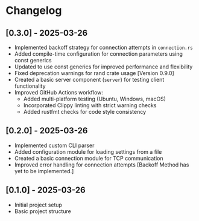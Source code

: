 # Changelog

## [0.3.0] - 2025-03-26
- Implemented backoff strategy for connection attempts in `connection.rs`
- Added compile-time configuration for connection parameters using const generics
- Updated to use const generics for improved performance and flexibility
- Fixed deprecation warnings for rand crate usage [Version 0.9.0]
- Created a basic server component (`server`) for testing client functionality
- Improved GitHub Actions workflow:
  - Added multi-platform testing (Ubuntu, Windows, macOS)
  - Incorporated Clippy linting with strict warning checks
  - Added rustfmt checks for code style consistency

## [0.2.0] - 2025-03-26
- Implemented custom CLI parser
- Added configuration module for loading settings from a file
- Created a basic connection module for TCP communication
- Improved error handling for connection attempts [Backoff Method has yet to be implemented.]

## [0.1.0] - 2025-03-26
- Initial project setup
- Basic project structure
